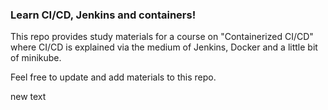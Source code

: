 ### Learn CI/CD, Jenkins and containers!

This repo provides study materials for a course on "Containerized CI/CD" where CI/CD is explained via the medium of Jenkins, Docker and a little bit of minikube.

Feel free to update and add materials to this repo.

new text